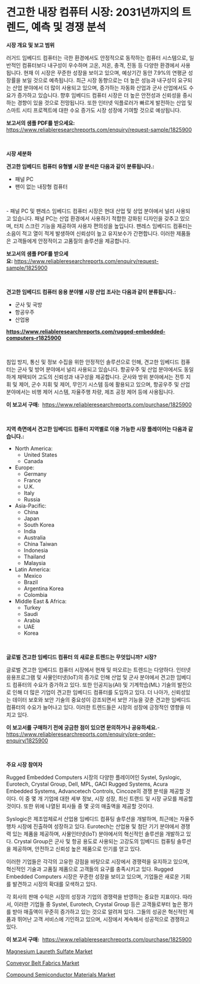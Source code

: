 <p><h1>견고한 내장 컴퓨터 시장: 2031년까지의 트렌드, 예측 및 경쟁 분석</h1></p><p><strong>시장 개요 및 보고 범위</strong></p>
<p><p>러거드 임베디드 컴퓨터는 극한 환경에서도 안정적으로 동작하는 컴퓨터 시스템으로, 일반적인 컴퓨터보다 내구성이 우수하며 고온, 저온, 충격, 진동 등 다양한 환경에서 사용됩니다. 현재 이 시장은 꾸준한 성장을 보이고 있으며, 예상기간 동안 7.9%의 연평균 성장률을 보일 것으로 예측됩니다. 최근 시장 동향으로는 더 높은 성능과 내구성이 요구되는 산업 분야에서 더 많이 사용되고 있으며, 증가하는 자동화 산업과 군사 산업에서도 수요가 증가하고 있습니다. 향후 임베디드 컴퓨터 시장은 더 높은 안전성과 신뢰성을 중시하는 경향이 있을 것으로 전망됩니다. 또한 인터넷 익플로러가 빠르게 발전하는 산업 및 스마트 시티 프로젝트에 대한 수요 증가도 시장 성장에 기여할 것으로 예상됩니다.</p></p>
<p><strong>보고서의 샘플 PDF를 받으세요:</strong> <a href="https://www.reliableresearchreports.com/enquiry/request-sample/1825900">https://www.reliableresearchreports.com/enquiry/request-sample/1825900</a></p>
<p>&nbsp;</p>
<p><strong>시장 세분화</strong></p>
<p><strong>견고한 임베디드 컴퓨터 유형별 시장 분석은 다음과 같이 분류됩니다.:</strong></p>
<p><ul><li>패널 PC</li><li>팬이 없는 내장형 컴퓨터</li></ul></p>
<p>&nbsp;</p>
<p><p>- 패널 PC 및 팬레스 임베디드 컴퓨터 시장은 현대 산업 및 상업 분야에서 널리 사용되고 있습니다. 패널 PC는 산업 환경에서 사용하기 적합한 강화된 디자인을 갖추고 있으며, 터치 스크린 기능을 제공하여 사용자 편의성을 높입니다. 팬레스 임베디드 컴퓨터는 소음이 적고 열이 적게 발생하여 신뢰성이 높고 유지보수가 간편합니다. 이러한 제품들은 고객들에게 안정적이고 고품질의 솔루션을 제공합니다.</p></p>
<p><strong>보고서의 샘플 PDF를 받으세요:</strong>&nbsp;<a href="https://www.reliableresearchreports.com/enquiry/request-sample/1825900">https://www.reliableresearchreports.com/enquiry/request-sample/1825900</a></p>
<p>&nbsp;</p>
<p><strong> 견고한 임베디드 컴퓨터 응용 분야별 시장 산업 조사는 다음과 같이 분류됩니다.:</strong></p>
<p><ul><li>군사 및 국방</li><li>항공우주</li><li>산업용</li></ul></p>
<p><strong><a href="https://www.reliableresearchreports.com/rugged-embedded-computers-r1825900">https://www.reliableresearchreports.com/rugged-embedded-computers-r1825900</a></strong></p>
<p>&nbsp;</p>
<p><p>침입 방지, 통신 및 정보 수집을 위한 안정적인 솔루션으로 인해, 견고한 임베디드 컴퓨터는 군사 및 방어 분야에서 널리 사용되고 있습니다. 항공우주 및 산업 분야에서도 동일하게 채택되어 고도의 신뢰성과 내구성을 제공합니다. 군사와 방위 분야에서는 전투 지휘 및 제어, 군수 지휘 및 제어, 무인기 시스템 등에 활용되고 있으며, 항공우주 및 산업 분야에서는 비행 제어 시스템, 자율주행 차량, 제조 공정 제어 등에 사용됩니다.</p></p>
<p><strong>이 보고서 구매:</strong>&nbsp; <a href="https://www.reliableresearchreports.com/purchase/1825900">https://www.reliableresearchreports.com/purchase/1825900</a></p>
<p>&nbsp;</p>
<p><strong>지역 측면에서 견고한 임베디드 컴퓨터 지역별로 이용 가능한 시장 플레이어는 다음과 같습니다.:</strong></p>
<p><ul>
    <li>
        North America:
        <ul>
            <li>United States</li>
            <li>Canada</li>
        </ul>
    </li>
    <li>
        Europe:
        <ul>
            <li>Germany</li>
            <li>France</li>
            <li>U.K.</li>
            <li>Italy</li>
            <li>Russia</li>
        </ul>
    </li>
    <li>
        Asia-Pacific:
        <ul>
            <li>China</li>
            <li>Japan</li>
            <li>South Korea</li>
            <li>India</li>
            <li>Australia</li>
            <li>China Taiwan</li>
            <li>Indonesia</li>
            <li>Thailand</li>
            <li>Malaysia</li>
        </ul>
    </li>
    <li>
        Latin America:
        <ul>
            <li>Mexico</li>
            <li>Brazil</li>
            <li>Argentina Korea</li>
            <li>Colombia</li>
        </ul>
    </li>
    <li>
        Middle East & Africa:
        <ul>
            <li>Turkey</li>
            <li>Saudi</li>
            <li>Arabia</li>
            <li>UAE</li>
            <li>Korea</li>
        </ul>
    </li>
    </ul></p>
<p>&nbsp;</p>
<p><strong>글로벌 견고한 임베디드 컴퓨터 의 새로운 트렌드는 무엇입니까? 시장?</strong></p>
<p><p>글로벌 견고한 임베디드 컴퓨터 시장에서 현재 및 떠오르는 트렌드는 다양하다. 인터넷 응용프로그램 및 사물인터넷(IoT)의 증가로 인해 산업 및 군사 분야에서 견고한 임베디드 컴퓨터의 수요가 증가하고 있다. 또한 인공지능(AI) 및 기계학습(ML) 기술의 발전으로 인해 더 많은 기업이 견고한 임베디드 컴퓨터를 도입하고 있다. 더 나아가, 신뢰성있는 데이터 보호와 보안 기술의 중요성이 강조되면서 보안 기능을 갖춘 견고한 임베디드 컴퓨터의 수요가 늘어나고 있다. 이러한 트렌드들은 시장의 성장에 긍정적인 영향을 미치고 있다.</p></p>
<p><strong>이 보고서를 구매하기 전에 궁금한 점이 있으면 문의하거나 공유하세요.</strong>- <a href="https://www.reliableresearchreports.com/enquiry/pre-order-enquiry/1825900">https://www.reliableresearchreports.com/enquiry/pre-order-enquiry/1825900</a></p>
<p>&nbsp;</p>
<p><strong>주요 시장 참여자</strong></p>
<p><p>Rugged Embedded Computers 시장의 다양한 플레이어인 Systel, Syslogic, Eurotech, Crystal Group, Dell, MPL, GACI Rugged Systems, Acura Embedded Systems, Advancetech Controls, Cincoze의 경쟁 분석을 제공할 것이다. 이 중 몇 개 기업에 대한 세부 정보, 시장 성장, 최신 트랜드 및 시장 규모를 제공할 것이다. 또한 위에 나열된 회사들 중 몇 곳의 매출액을 제공할 것이다. </p><p>Syslogic은 제조업체로서 산업용 임베디드 컴퓨팅 솔루션을 개발하며, 최근에는 자율주행차 시장에 진출하여 성장하고 있다. Eurotech는 산업용 및 첨단 기기 분야에서 경쟁력 있는 제품을 제공하며, 사물인터넷(IoT) 분야에서의 혁신적인 솔루션을 개발하고 있다. Crystal Group은 군사 및 항공 용도로 사용되는 고강도의 임베디드 컴퓨팅 솔루션을 제공하며, 안전하고 신뢰성 높은 제품으로 인기를 얻고 있다.</p><p>이러한 기업들은 각각의 고유한 강점을 바탕으로 시장에서 경쟁력을 유지하고 있으며, 혁신적인 기술과 고품질 제품으로 고객들의 요구를 충족시키고 있다. Rugged Embedded Computers 시장은 꾸준한 성장을 보이고 있으며, 기업들은 새로운 기회를 발견하고 시장의 확대를 모색하고 있다. </p><p>각 회사의 판매 수익은 시장의 성장과 기업의 경쟁력을 반영하는 중요한 지표이다. 따라서, 이러한 기업들 중 Systel, Eurotech, Crystal Group 등은 고객들로부터 높은 평가를 받아 매출액이 꾸준히 증가하고 있는 것으로 알려져 있다. 그들의 성공은 혁신적인 제품과 뛰어난 고객 서비스에 기인하고 있으며, 시장에서 계속해서 성공적으로 경쟁하고 있다.</p></p>
<p><strong>이 보고서 구매:</strong>&nbsp;&nbsp;<a href="https://www.reliableresearchreports.com/purchase/1825900">https://www.reliableresearchreports.com/purchase/1825900</a></p>
<p><p><a href="https://www.linkedin.com/pulse/magnesium-laureth-sulfate-market-insights-players-forecast-till-ocdbf?trackingId=Q01TqZbwpwHHlujh2kauPQ%3D%3D">Magnesium Laureth Sulfate Market</a></p><p><a href="https://www.linkedin.com/pulse/conveyor-belt-fabrics-market-size-focuses-dynamics-in-depth-analysis-wkche?trackingId=IQhNvGoVwRKvwsONy5aZIA%3D%3D">Conveyor Belt Fabrics Market</a></p><p><a href="https://www.linkedin.com/pulse/compound-semiconductor-materials-market-furnish-information-1gpfe?trackingId=wRlvOJRhMqPQYZ7t%2FskXpg%3D%3D">Compound Semiconductor Materials Market</a></p></p>